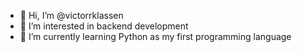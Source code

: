 - 👋 Hi, I’m @victorrklassen
- 👀 I’m interested in backend development
- 🌱 I’m currently learning Python as my first programming language

<!---
victorrklassen/victorrklassen is a ✨ special ✨ repository because its `README.md` (this file) appears on your GitHub profile.
You can click the Preview link to take a look at your changes.
--->
